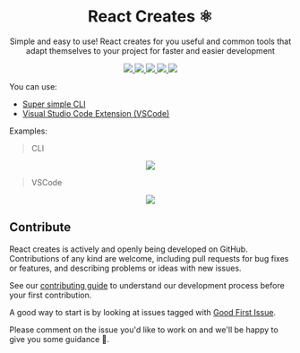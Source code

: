 <h1 align="center">React Creates ⚛️</h1>
<p align="center">
Simple and easy to use!
React creates for you useful and common tools that adapt themselves to your project for faster and easier development
</p>

<p align="center">
  <a href="https://github.com/tzachbon/react-creates/tree/master/packages/react-creates">
    <img src="https://img.shields.io/badge/Maintained%3F-yes-green.svg">
  </a>
  <a href="https://github.com/tzachbon/">
    <img src="https://img.shields.io/badge/Ask%20me-anything-1abc9c.svg">
  </a>
  <a href="https://marketplace.visualstudio.com/items?itemName=TzachBonfil.react-creates-vsc">
    <img src="https://vsmarketplacebadge.apphb.com/version/TzachBonfil.react-creates-vsc.svg">
  </a>
  <a href="https://github.com/tzachbon/react-creates/blob/master/LICENSE">
    <img src="https://img.shields.io/github/license/tzachbon/react-creates.svg">
  </a>
  <a href="https://GitHub.com/tzachbon/react-creates/tags/">
    <img src="https://img.shields.io/github/tag/tzachbon/react-creates.svg">
  </a>
</p>

You can use:

- [Super simple CLI](packages/react-creates/README.md)
- [Visual Studio Code Extension (VSCode)](packages/react-creates-vsc/README.md)

Examples:

> CLI

<p align="center">
  <img src="packages/react-creates/screencast.gif">
</p>

> VSCode

<p align="center">
  <img src="packages/react-creates-vsc/screencast.gif">
</p>

## Contribute

React creates is actively and openly being developed on GitHub. Contributions of any kind are welcome, including pull requests for bug fixes or features, and describing problems or ideas with new issues.

See our [contributing guide](CONTRIBUTING.md) to understand our development process before your first contribution.

A good way to start is by looking at issues tagged with [Good First Issue](https://github.com/tzachbon/react-creates/issues?q=is%3Aissue+is%3Aopen+sort%3Aupdated-desc+label%3A%22good+first+issue%22). 

Please comment on the issue you'd like to work on and we'll be happy to give you some guidance 🙏.
